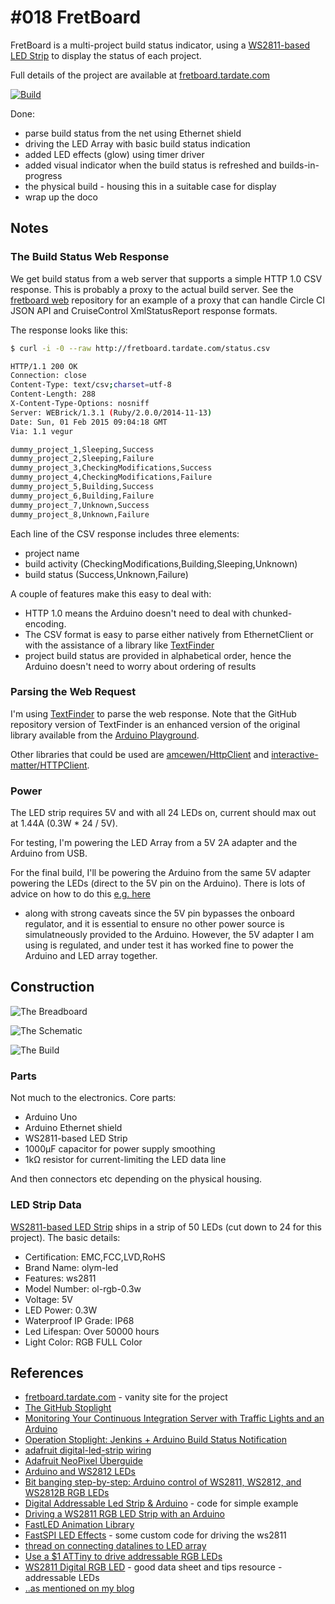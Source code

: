 # #018 FretBoard

FretBoard is a multi-project build status indicator, using a [WS2811-based LED Strip](https://www.aliexpress.com/item/IP68-12mm-WS2811-as-WS2801-led-pixel-module-IP68-waterproof-DC5V-full-color-RGB-50pcs-a/1932649085.html)
to display the status of each project.

Full details of the project are available at [fretboard.tardate.com](https://fretboard.tardate.com)

[![Build](./assets/FretBoard_build.jpg?raw=true)](https://fretboard.tardate.com)

Done:

* parse build status from the net using Ethernet shield
* driving the LED Array with basic build status indication
* added LED effects (glow) using timer driver
* added visual indicator when the build status is refreshed and builds-in-progress
* the physical build - housing this in a suitable case for display
* wrap up the doco

## Notes

### The Build Status Web Response

We get build status from a web server that supports a simple HTTP 1.0 CSV response.
This is probably a proxy to the actual build server.
See the
[fretboard web](https://github.com/tardate/fretboard_web)
repository for an example of a proxy that can handle Circle CI JSON API and CruiseControl XmlStatusReport response formats.

The response looks like this:

```bash
$ curl -i -0 --raw http://fretboard.tardate.com/status.csv

HTTP/1.1 200 OK
Connection: close
Content-Type: text/csv;charset=utf-8
Content-Length: 288
X-Content-Type-Options: nosniff
Server: WEBrick/1.3.1 (Ruby/2.0.0/2014-11-13)
Date: Sun, 01 Feb 2015 09:04:18 GMT
Via: 1.1 vegur

dummy_project_1,Sleeping,Success
dummy_project_2,Sleeping,Failure
dummy_project_3,CheckingModifications,Success
dummy_project_4,CheckingModifications,Failure
dummy_project_5,Building,Success
dummy_project_6,Building,Failure
dummy_project_7,Unknown,Success
dummy_project_8,Unknown,Failure
```

Each line of the CSV response includes three elements:

* project name
* build activity (CheckingModifications,Building,Sleeping,Unknown)
* build status (Success,Unknown,Failure)

A couple of features make this easy to deal with:

* HTTP 1.0 means the Arduino doesn't need to deal with chunked-encoding.
* The CSV format is easy to parse either natively from EthernetClient or with the assistance of a library like [TextFinder](https://github.com/tardate/TextFinder)
* project build status are provided in alphabetical order, hence the Arduino doesn't need to worry about ordering of results

### Parsing the Web Request

I'm using [TextFinder](https://github.com/tardate/TextFinder) to parse the web response. Note that the GitHub repository version of TextFinder is an
enhanced version of the original library available from the [Arduino Playground](http://playground.arduino.cc/Code/TextFinder).

Other libraries that could be used are [amcewen/HttpClient](https://github.com/amcewen/HttpClient)
and [interactive-matter/HTTPClient](https://github.com/interactive-matter/HTTPClient).


### Power

The LED strip requires 5V and with all 24 LEDs on, current should max out at 1.44A (0.3W * 24 / 5V).

For testing, I'm powering the LED Array from a 5V 2A adapter and the Arduino from USB.

For the final build, I'll be powering the Arduino from the same 5V adapter powering the LEDs (direct to the 5V pin on the Arduino).
There is lots of advice on how to do this
[e.g. here](http://www.reddit.com/r/arduino/comments/2fcr6c/powering_arduino_with_5v_supply/)
 - along with strong caveats since the 5V pin bypasses the onboard regulator, and it is essential to ensure no other power source is simulatneously provided to the Arduino.
However, the 5V adapter I am using is regulated, and under test it has worked fine to power the Arduino and LED array together.

## Construction

![The Breadboard](./assets/FretBoard_bb.jpg?raw=true)

![The Schematic](./assets/FretBoard_schematic.jpg?raw=true)

![The Build](./assets/FretBoard_build2.jpg?raw=true)

### Parts

Not much to the electronics. Core parts:

* Arduino Uno
* Arduino Ethernet shield
* WS2811-based LED Strip
* 1000µF capacitor for power supply smoothing
* 1kΩ resistor for current-limiting the LED data line

And then connectors etc depending on the physical housing.

### LED Strip Data

[WS2811-based LED Strip](https://www.aliexpress.com/item/IP68-12mm-WS2811-as-WS2801-led-pixel-module-IP68-waterproof-DC5V-full-color-RGB-50pcs-a/1932649085.html) ships in a strip of 50 LEDs (cut down to 24 for this project). The basic details:

* Certification: EMC,FCC,LVD,RoHS
* Brand Name: olym-led
* Features: ws2811
* Model Number: ol-rgb-0.3w
* Voltage: 5V
* LED Power: 0.3W
* Waterproof IP Grade: IP68
* Led Lifespan: Over 50000 hours
* Light Color: RGB FULL Color

## References

* [fretboard.tardate.com](https://fretboard.tardate.com) - vanity site for the project
* [The GitHub Stoplight](http://urbanhonking.com/ideasfordozens/2010/05/19/the_github_stoplight/)
* [Monitoring Your Continuous Integration Server with Traffic Lights and an Arduino](http://isotope11.com/blog/monitoring-your-continuous-integration-server-with-traffic-lights-and-an-arduino)
* [Operation Stoplight: Jenkins + Arduino Build Status Notification](https://www.helpshift.com/blog/operation-stoplight-jenkins-arduino-build-status-notification/)
* [adafruit digital-led-strip wiring](https://learn.adafruit.com/digital-led-strip/wiring)
* [Adafruit NeoPixel Überguide](https://learn.adafruit.com/adafruit-neopixel-uberguide)
* [Arduino and WS2812 LEDs](http://www.tweaking4all.com/hardware/arduino/arduino-ws2812-led/)
* [Bit banging step-by-step: Arduino control of WS2811, WS2812, and WS2812B RGB LEDs](https://www.instructables.com/id/Bitbanging-step-by-step-Arduino-control-of-WS2811-/)
* [Digital Addressable Led Strip & Arduino](http://interface.khm.de/index.php/lab-log/digital-addressable-led-strip-arduino/) - code for simple example
* [Driving a WS2811 RGB LED Strip with an Arduino](http://erroraccessdenied.com/node/1707)
* [FastLED Animation Library](http://fastled.io/)
* [FastSPI LED Effects](http://funkboxing.com/wordpress/?p=1366) - some custom code for driving the ws2811
* [thread on connecting datalines to LED array](http://forum.espruino.com/conversations/699/)
* [Use a $1 ATTiny to drive addressable RGB LEDs](https://www.instructables.com/id/Use-a-1-ATTiny-to-drive-addressable-RGB-LEDs/)
* [WS2811 Digital RGB LED](http://wiki.hacdc.org/index.php/WS2811_Digital_RGB_LED) - good data sheet and tips resource - addressable LEDs
* [..as mentioned on my blog](https://blog.tardate.com/2015/02/the-fretboard-multi-project-build.html)
